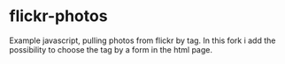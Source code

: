 flickr-photos
=============

Example javascript, pulling photos from flickr by tag.
In this fork i add the possibility to choose the tag by a form in the html page.
